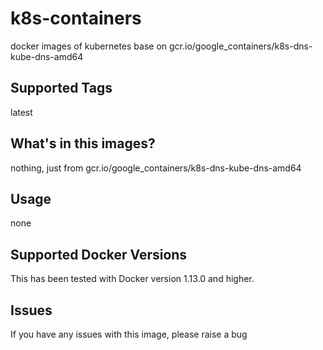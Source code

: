 # k8s-containers
docker images of kubernetes base on gcr.io/google_containers/k8s-dns-kube-dns-amd64

## Supported Tags
latest

## What's in this images?
nothing, just from gcr.io/google_containers/k8s-dns-kube-dns-amd64

## Usage
none

## Supported Docker Versions
This has been tested with Docker version 1.13.0 and higher.

## Issues
If you have any issues with this image, please raise a bug
